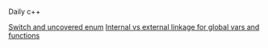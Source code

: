 Daily c++

[Switch and uncovered enum](./general/switch_uncovered_enum.md)
[Internal vs external linkage for global vars and functions](./linkage/static_glob_var_and_funcs/text.md)
